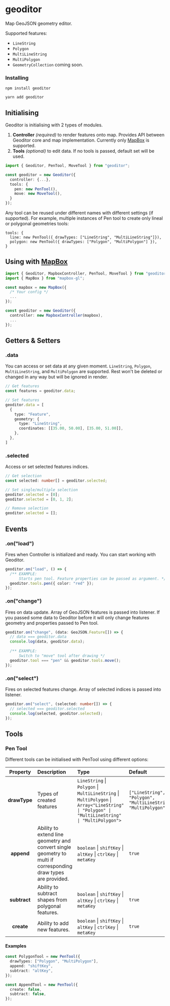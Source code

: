 # geoditor
Map GeoJSON geometry editor.

Supported features:
- `LineString`
- `Polygon`
- `MultiLineString`
- `MultiPolygon`
- `GeometryCollection` coming soon.

### Installing
```
npm install geoditor
```
```
yarn add geoditor
```

## Initialising
Geoditor is initialising with 2 types of modules.
1. __Controller__ _(required)_ to render features onto map. Provides API between Geoditor core and map implementation. Currently only [MapBox](#using-with-mapbox) is supported. 
2. __Tools__ _(optional)_ to edit data. If no tools is passed, default set will be used.

```ts
import { Geoditor, PenTool, MoveTool } from "geoditor";

const geoditor = new Geoditor({
  controller: {...}, 
  tools: {
    pen: new PenTool(),
    move: new MoveTool(),
  }
});
```

Any tool can be reused under different names with different settings (if supported). For example, multiple instances of Pen tool to create only lineal or polygonal geometries tools:
```
tools: {
  line: new PenTool({ drawTypes: ["LineString", "MultiLineString"]}),
  polygon: new PenTool({ drawTypes: ["Polygon", "MultiPolygon"] }),
}
```

## Using with [MapBox](https://github.com/mapbox/mapbox-gl-js)
```ts
import { Geoditor, MapboxController, PenTool, MoveTool } from "geoditor";
import { MapBox } from "mapbox-gl";

const mapbox = new MapBox({
  /* Your config */
  ...
});

const geoditor = new Geoditor({
  controller: new MapboxController(mapbox),
  ...
});
```

## Getters & Setters
### .data
You can access or set data at any given moment. `LineString`, `Polygon`, `MultiLineString`, and `MultiPolygon` are supported. Rest won't be deleted or changed in any way but will be ignored in render.

```ts
// Get features
const features = geoditor.data; 

// Set features
geoditor.data = [
  {
    type: "Feature",
    geometry: {
      type: "LineString",
      coordinates: [[35.00, 50.00], [35.00, 51.00]],
    },
  },
]
```

### .selected
Access or set selected features indices.
```ts
// Get selection
const selected: number[] = geoditor.selected; 

// Set single/multiple selection 
geoditor.selected = [0];
geoditor.selected = [0, 1, 2];

// Remove selection
geoditor.selected = [];
```

## Events

### .on("load")
Fires when Controller is initialized and ready. You can start working with Geoditor.
```ts
geoditor.on("load", () => {
  /** EXAMPLE: 
      Starts pen tool. Feature properties can be passed as argument. */
  geoditor.tools.pen({ color: "red" });
});
```

### .on("change")
Fires on data update. Array of GeoJSON features is passed into listener. If you passed some data to Geoditor before it will only change features geometry and properties passed to Pen tool.  
```ts
geoditor.on("change", (data: GeoJSON.Feature[]) => {
  // data === geoditor.data
  console.log(data, geoditor.data);
  
  /** EXAMPLE:
      Switch to "move" tool after drawing */
  geoditor.tool === "pen" && geoditor.tools.move();
});
```
### .on("select") 
Fires on selected features change. Array of selected indices is passed into listener.
```ts
geoditor.on("select", (selected: number[]) => {
  // selected === geoditor.selected
  console.log(selected, geoditor.selected);
});
```

## Tools
### Pen Tool

Different tools can be initialised with PenTool using different options:

| Property     | Description                                                                                                    | Type                                                                                                                                          | Default                                                        |
|:------------:|:---------------------------------------------------------------------------------------------------------------|:----------------------------------------------------------------------------------------------------------------------------------------------|:---------------------------------------------------------------|
| __drawType__ | Types of created features                                                                                      | `LineString` \| `Polygon` \| `MultiLineString` \| `MultiPolygon` \| `Array<"LineString" \| "Polygon" \| "MultiLineString" \| "MultiPolygon">` | `["LineString", "Polygon", "MultiLineString", "MultiPolygon"]` |
| __append__   | Ability to extend line geometry and convert single geometry to multi if corresponding draw types are provided. | `boolean` \| `shiftKey` \| `altKey` \| `ctrlKey` \| `metaKey` | `true` | 
| __subtract__ | Ability to subtract shapes from polygonal features.                                                            | `boolean` \| `shiftKey` \| `altKey` \| `ctrlKey` \| `metaKey` | `true` | 
| __create__   | Ability to add new features.                                                                                   | `boolean` \| `shiftKey` \| `altKey` \| `ctrlKey` \| `metaKey` | `true` | 

#### Examples
```ts
const PolygonTool = new PenTool({
  drawTypes: ["Polygon", "MultiPolygon"],
  append: "shiftKey",
  subtract: "altKey",
});

const AppendTool = new PenTool({
  create: false,
  subtract: false,
});
```
